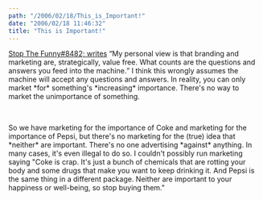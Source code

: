 ```yaml
---
path: "/2006/02/18/This_is_Important!" 
date: "2006/02/18 11:46:32" 
title: "This is Important!" 
---
```

<p><a href="http://my.opera.com/stopthefunny/blog/show.dml/148449">Stop The Funny#8482; writes</a> <q>My personal view is that branding and marketing are, strategically, value free. What counts are the questions and answers you feed into the machine.</q> I think this wrongly assumes the machine will accept any questions and answers. In reality, you can only market *for* something's *increasing* importance. There's no way to market the unimportance of something.</p><br><p>So we have marketing for the importance of Coke and marketing for the importance of Pepsi, but there's no marketing for the (true) idea that *neither* are important. There's no one advertising *against* anything. In many cases, it's even illegal to do so. I couldn't possibly run marketing saying "Coke is crap. It's just a bunch of chemicals that are rotting your body and some drugs that make you want to keep drinking it. And Pepsi is the same thing in a different package. Neither are important to your happiness or well-being, so stop buying them."</p>